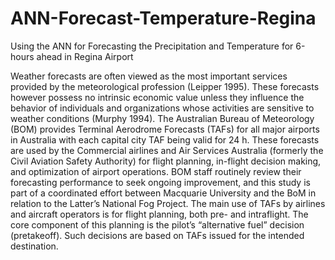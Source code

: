 # ANN-Forecast-Temperature-Regina
Using the ANN for Forecasting the Precipitation and Temperature for 6-hours ahead in Regina  Airport


Weather forecasts are often viewed as the most important services provided by the meteorological
profession (Leipper 1995). These forecasts however possess no intrinsic economic value unless
they influence the behavior of individuals and organizations whose activities are sensitive to
weather conditions (Murphy 1994). The Australian Bureau of Meteorology (BOM) provides
Terminal Aerodrome Forecasts (TAFs) for all major airports in Australia with each capital city
TAF being valid for 24 h. These forecasts are used by the Commercial airlines and Air Services
Australia (formerly the Civil Aviation Safety Authority) for flight planning, in-flight decision
making, and optimization of airport operations. BOM staff routinely review their forecasting
performance to seek ongoing improvement, and this study is part of a coordinated effort between
Macquarie University and the BoM in relation to the Latter’s National Fog Project. The main use
of TAFs by airlines and aircraft operators is for flight planning, both pre- and intraflight. The core
component of this planning is the pilot’s “alternative fuel” decision (pretakeoff). Such decisions
are based on TAFs issued for the intended destination.
